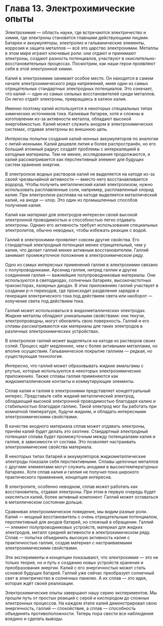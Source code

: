 # Глава 13. Электрохимические опыты

Электрохимия — область науки, где встречаются электричество и химия, где электроны становятся главными действующими лицами. Батареи и аккумуляторы, электролиз и гальванические элементы, коррозия и защита металлов — всё это царство электрохимии. Металлы в этом мире играют ключевые роли: они отдают и принимают электроны, создают разность потенциалов, участвуют в окислительно-восстановительных процессах. Посмотрим, как наши герои проявляют себя в этой электронной химии.

Калий в электрохимии занимает особое место. Он находится в самом начале электрохимического ряда напряжений, имея один из самых отрицательных стандартных электродных потенциалов. Это означает, что калий — один из самых сильных восстановителей среди металлов. Он легко отдаёт электроны, превращаясь в катион калия.

Именно поэтому калий используется в некоторых специальных типах химических источников тока. Калиевые батареи, хотя и сложны в изготовлении из-за активности металла, обладают высокой энергоёмкостью. Калий может служить анодом в электрохимических системах, отдавая электроны во внешнюю цепь.

Интересны попытки создания калий-ионных аккумуляторов по аналогии с литий-ионными. Калий дешевле лития и более распространён, но его больший атомный радиус создаёт проблемы с интеркаляцией в катодные материалы. Тем не менее, исследования продолжаются, и калий рассматривается как перспективный элемент для будущих систем хранения энергии.

В электролизе водных растворов калий не выделяется на катоде из-за своей чрезвычайной активности — вместо него восстанавливается водород. Чтобы получить металлический калий электролизом, нужно использовать расплавленные соли, например, расплавленный хлорид калия. При электролизе расплава на катоде выделяется металлический калий, на аноде — хлор. Это один из промышленных способов получения калия.

Калий как материал для электродов интересен своей высокой электронной проводимостью и способностью легко отдавать электроны. Однако его активность требует использования специальных электролитов, обычно неводных, чтобы избежать реакции с водой.

Галлий в электрохимии проявляет совсем другие свойства. Его стандартный электродный потенциал менее отрицательный, чем у калия, что делает галлий менее активным восстановителем. Галлий занимает промежуточное положение в электрохимическом ряду.

Одно из самых интересных применений галлия в электрохимии связано с полупроводниками. Арсенид галлия, нитрид галлия и другие соединения галлия — важнейшие полупроводниковые материалы. Они используются в светодиодах, солнечных батареях, высокочастотных транзисторах, лазерных диодах. В этих приложениях галлий участвует в создании p-n переходов, где происходит разделение зарядов и генерация электрического тока под действием света или наоборот — излучение света под действием тока.

Галлий может использоваться в жидкометаллических электродах. Жидкие металлы обладают уникальными свойствами: они текучи, электропроводны, могут обновлять свою поверхность. Галлий и его сплавы рассматриваются как материалы для таких электродов в различных электрохимических устройствах.

В электролизе галлий может выделяться на катоде из растворов своих солей. Процесс идёт медленнее, чем с более активными металлами, но вполне осуществим. Гальваническое покрытие галлием — редкая, но существующая технология.

Интересно, что галлий может образовывать жидкие амальгамы с ртутью, которые используются в некоторых электрохимических приложениях. Также сплавы галлия применяются как жидкометаллические контакты и коммутирующие элементы.

Сплав калия и галлия в электрохимии представляет концептуальный интерес. Представьте себе жидкий металлический электрод, обладающий высокой электронной проводимостью благодаря калию и стабильностью благодаря галлию. Такой электрод мог бы работать при комнатной температуре, будучи жидким, и обладать интересными электрохимическими свойствами.

В качестве анодного материала сплав может отдавать электроны, причём калий будет делать это охотнее. Стандартный электродный потенциал сплава будет промежуточным между потенциалами калия и галлия, в зависимости от состава. Это позволяет настраивать электрохимические свойства материала.

В некоторых типах батарей и аккумуляторов жидкометаллические электроды показали себя перспективными. Сплавы щелочных металлов с другими элементами могут служить анодами в высокотемпературных батареях. Хотя сплав калия и галлия не получил пока широкого практического применения, концепция интересна.

В электролите, особенно неводном, сплав может работать как восстановитель, отдавая электроны. При этом в первую очередь будет окисляться калий, более активный компонент. Галлий может оставаться в металлическом состоянии дольше.

Сравнивая электрохимическое поведение, мы видим разные роли. Калий — мощный восстановитель с очень отрицательным потенциалом, перспективный для анодов батарей, но сложный в обращении. Галлий — элемент полупроводниковых устройств, материал для жидких электродов, металл средней активности в электрохимическом ряду. Сплав — попытка объединить высокую активность калия с практичностью галлия, создав материал с настраиваемыми электрохимическими свойствами.

Эти эксперименты и концепции показывают, что электрохимия — это не только теория, но и путь к созданию новых устройств хранения и преобразования энергии. Калий с его энергичностью может стать основой будущих батарей. Галлий уже сейчас преобразует солнечный свет в электричество в солнечных панелях. А их сплав — это идея, которая ждёт своей реализации.

Электрохимические опыты завершают нашу серию экспериментов. Мы прошли путь от простых реакций с серой и кислородом до сложных электронных процессов. На каждом этапе калий демонстрировал свою энергичность, галлий — спокойствие, а сплав — способность объединять противоположности. Теперь пора свести все наблюдения воедино и сделать выводы.
